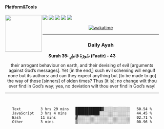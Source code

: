 #### Platform&Tools

[![](https://img.shields.io/badge/-NPM-cb3837?style=flat-square&logo=npm&logoColor=white)](https://npmjs.com/)
[![](https://img.shields.io/badge/PHP-777BB4?style=flat-square&logo=php&logoColor=white)](https://nodejs.org/)
[![](https://img.shields.io/badge/Julia-9558B2?style=flat-square&logo=julia&logoColor=white)](https://nodejs.org/)
<img src="https://avatars.githubusercontent.com/u/31664438?v=4" width="120" align="left">
[![](https://img.shields.io/badge/-Node.js-43853d?style=flat-square&logo=node.js&logoColor=ffffff)](https://nodejs.org/)
[![](https://img.shields.io/badge/Visual_Studio_Code-0078D4?style=flat-square&logo=visual%20studio%20code&logoColor=white)](https://nodejs.org/)

<center>

[![wakatime](https://wakatime.com/badge/user/87646243-158a-4241-a3cb-668e1fa2dbb8.svg)](https://wakatime.com/@87646243-158a-4241-a3cb-668e1fa2dbb8)
               

_______ 
### Daily Ayah

<!--START_SECTION:quran-->

**Surah 35: سُورَةُ فَاطِرٍ (Faatir) - 43**

their arro­gant behaviour on earth, and their devising of evil [arguments against God’s messages]. Yet [in the end,] such evil scheming will engulf none but its authors: and can they expect anything but [to be made to go] the way of those [sinners] of olden times? Thus [it is]: no change wilt thou ever find in God’s way; yea, no deviation wilt thou ever find in God’s way!
 <!--END_SECTION:quran-->

  
                       
                                             
_______

&nbsp;&nbsp;     &nbsp;&nbsp;    &nbsp;&nbsp;   &nbsp;&nbsp;
 
<!--START_SECTION:waka-->

```text
Text         3 hrs 29 mins   ████████████▓░░░░░░░░░░░░   50.54 %
JavaScript   3 hrs 4 mins    ███████████░░░░░░░░░░░░░░   44.45 %
Bash         11 mins         ▓░░░░░░░░░░░░░░░░░░░░░░░░   02.71 %
Other        3 mins          ▒░░░░░░░░░░░░░░░░░░░░░░░░   00.96 %
```

<!--END_SECTION:waka-->
